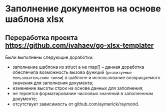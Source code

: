 # Заполнение документов на основе шаблона xlsx 

## Переработка проекта https://github.com/ivahaev/go-xlsx-templater

Были выполнены следующие доработки:
* заполнение шаблона из struct а не map[] – данная доработка обеспечила возможность вызова функций (`реализуемые  пользовательским типом`) в шаблоне и использование возвращаемого значения для заполнения документа;
* изменение высоты строк на основе данных для заполнения;
* не теряется форматирование числовых значений в заполненном документе;
* отсутствует зависимость от github.com/aymerick/raymond.
